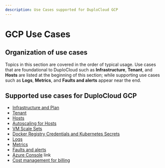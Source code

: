 ```yaml
---
description: Use Cases supported for DuploCloud GCP
---
```


# GCP Use Cases

## Organization of use cases

Topics in this section are covered in the order of typical usage. Use cases that are foundational to DuploCloud such as **Infrastructure**, **Tenant**, and **Hosts** are listed at the beginning of this section; while supporting use cases such as **Logs**, **Metrics**, and **Faults and alerts** appear near the end.&#x20;

## Supported use cases for DuploCloud GCP

* [Infrastructure and Plan](../../aws/use-cases/disaster-recovery.md)
* [Tenant](../../azure/use-cases/tenant-environment.md)
* [Hosts](../../aws/use-cases/hosts-vms.md)
* [Autoscaling for Hosts](../../azure/use-cases/hosts-vms/autoscaling/)
* [VM Scale Sets](../../azure/use-cases/vm-scale-sets.md)
* [Docker Registry Credentials and Kubernetes Secrets](../../azure/use-cases/docker-registry-credentials-and-kubernetes-secrets.md)
* [Logs](../../azure/use-cases/logs.md)
* [Metrics](../../azure/use-cases/metrics.md)
* [Faults and alerts](../../azure/use-cases/faults-and-alerting/)
* [Azure Console](../../azure/use-cases/azure-portal-link.md) link
* [Cost management for billing](../../azure/use-cases/cost-management.md)

